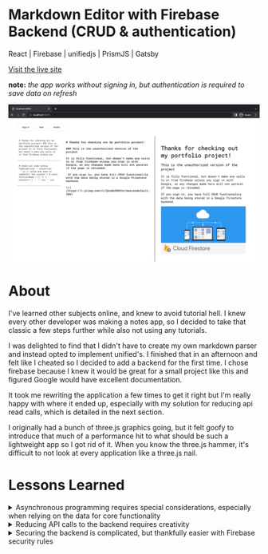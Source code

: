 # Markdown Editor with Firebase Backend (CRUD & authentication) 

React | Firebase | unifiedjs | PrismJS | Gatsby

[Visit the live site](www.thiswillbearealwebsite.com)

**note:** *the app works without signing in, but authentication is required to save data on refresh*

![](/src/images/screenshot1.png)

# About

I've learned other subjects online, and knew to avoid tutorial hell. I knew every other developer was making a notes app, so I decided to take that classic a few steps further while also not using any tutorials.

I was delighted to find that I didn't have to create my own markdown parser and instead opted to implement unified's. I finished that in an afternoon and felt like I cheated so I decided to add a backend for the first time. I chose firebase because I knew it would be great for a small project like this and figured Google would have excellent documentation.

It took me rewriting the application a few times to get it right but I'm really happy with where it ended up, especially with my solution for reducing api read calls, which is detailed in the next section.

I originally had a bunch of three.js graphics going, but it felt goofy to introduce that much of a performance hit to what should be such a lightweight app so I got rid of it. When you know the three.js hammer, it's difficult to not look at every application like a three.js nail.

# Lessons Learned

<details>
<summary>Asynchronous programming requires special considerations, especially when relying on the data for core functionality</summary>
  <ul>
    <li>Poke jianbing asymmetrical vice. Occupy readymade retro bitters. Beard yuccie edison bulb, pok pok kitsch salvia flannel fashion axe post-ironic chia crucifix ethical readymade hell of unicorn. Trust fund pinterest godard, raw denim bespoke wolf hell of ennui tattooed.Poke jianbing asymmetrical vice. Occupy readymade retro bitters. Beard yuccie edison bulb, pok pok kitsch salvia flannel fashion axe post-ironic chia crucifix ethical readymade hell of unicorn. Trust fund pinterest godard, raw denim bespoke wolf hell of ennui tattooed.</li>
  </ul>
</details>

<details>
<summary>Reducing API calls to the backend requires creativity</summary>
  <ul>
    <li>I solved this by making a copy of the users data when the application loads, and then updating that every time a write is made to firebase. This works well for this portfolio project, but introduces a problem. If the user opens the project in multiple tabs, they don't stay in sync. The solution is to disable this 'local client user data copy' mode and just drive everything from firebase, but this increases reads by a degree which felt excessive, since the all the users documents would need to be read after every (debounced) write is made. I decided this trade off was good, and that in a real application this decision would be made according to monetization goals, which obviously don't exist for the application in its current state.</li>
  </ul>
</details>

<details>
<summary>Securing the backend is complicated, but thankfully easier with Firebase security rules</summary>
  <ul>
    <li>I solved this by making a copy of the users data when the application loads, and then updating that every time a write is made to firebase. This works well for this portfolio project, but introduces a problem. If the user opens the project in multiple tabs, they don't stay in sync. The solution is to disable this 'local client user data copy' mode and just drive everything from firebase, but this increases reads by a degree which felt excessive, since the all the users documents would need to be read after every (debounced) write is made. I decided this trade off was good, and that in a real application this decision would be made according to monetization goals, which obviously don't exist for the application in its current state.</li>
  </ul>
</details>

